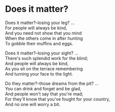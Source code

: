 # Does it matter?  

Does it matter?–losing your leg? ...  
For people will always be kind,  
And you need not show that you mind  
When the others come in after hunting  
To gobble their muffins and eggs.  
  
Does it matter?–losing your sight? ...  
There's such splendid work for the blind;  
And people will always be kind,  
As you sit on the terrace remembering  
And turning your face to the light.  
  
Do they matter?–those dreams from the pit? ...  
You can drink and forget and be glad,  
And people won't say that you're mad;  
For they'll know that you've fought for your country,  
And no one will worry a bit.  
